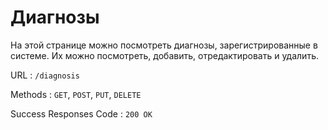 # Диагнозы

На этой странице можно посмотреть диагнозы, зарегистрированные в системе. Их можно посмотреть, добавить, отредактировать и удалить. 

URL : `/diagnosis`

Methods : `GET`, `POST`, `PUT`, `DELETE`

Success Responses Code : `200 OK`